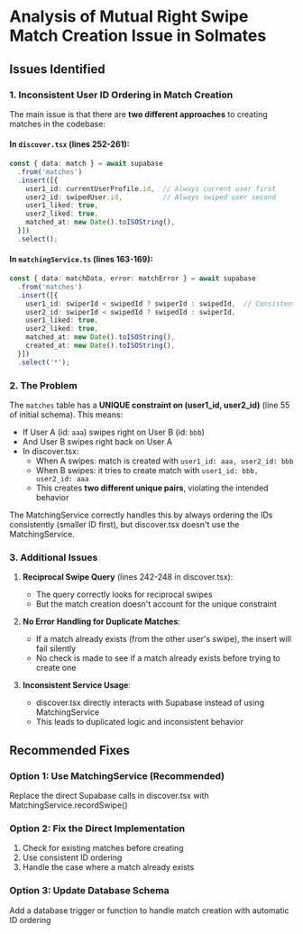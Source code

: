 # Analysis of Mutual Right Swipe Match Creation Issue in Solmates

## Issues Identified

### 1. **Inconsistent User ID Ordering in Match Creation**

The main issue is that there are **two different approaches** to creating matches in the codebase:

#### In `discover.tsx` (lines 252-261):
```typescript
const { data: match } = await supabase
  .from('matches')
  .insert([{
    user1_id: currentUserProfile.id,  // Always current user first
    user2_id: swipedUser.id,          // Always swiped user second
    user1_liked: true,
    user2_liked: true,
    matched_at: new Date().toISOString(),
  }])
  .select();
```

#### In `matchingService.ts` (lines 163-169):
```typescript
const { data: matchData, error: matchError } = await supabase
  .from('matches')
  .insert([{
    user1_id: swiperId < swipedId ? swiperId : swipedId,  // Consistent ordering by ID
    user2_id: swiperId < swipedId ? swipedId : swiperId,
    user1_liked: true,
    user2_liked: true,
    matched_at: new Date().toISOString(),
    created_at: new Date().toISOString(),
  }])
  .select('*');
```

### 2. **The Problem**

The `matches` table has a **UNIQUE constraint on (user1_id, user2_id)** (line 55 of initial schema). This means:

- If User A (id: `aaa`) swipes right on User B (id: `bbb`)
- And User B swipes right back on User A
- In discover.tsx:
  - When A swipes: match is created with `user1_id: aaa, user2_id: bbb`
  - When B swipes: it tries to create match with `user1_id: bbb, user2_id: aaa`
  - This creates **two different unique pairs**, violating the intended behavior

The MatchingService correctly handles this by always ordering the IDs consistently (smaller ID first), but discover.tsx doesn't use the MatchingService.

### 3. **Additional Issues**

1. **Reciprocal Swipe Query** (lines 242-248 in discover.tsx):
   - The query correctly looks for reciprocal swipes
   - But the match creation doesn't account for the unique constraint

2. **No Error Handling for Duplicate Matches**:
   - If a match already exists (from the other user's swipe), the insert will fail silently
   - No check is made to see if a match already exists before trying to create one

3. **Inconsistent Service Usage**:
   - discover.tsx directly interacts with Supabase instead of using MatchingService
   - This leads to duplicated logic and inconsistent behavior

## Recommended Fixes

### Option 1: Use MatchingService (Recommended)
Replace the direct Supabase calls in discover.tsx with MatchingService.recordSwipe()

### Option 2: Fix the Direct Implementation
1. Check for existing matches before creating
2. Use consistent ID ordering
3. Handle the case where a match already exists

### Option 3: Update Database Schema
Add a database trigger or function to handle match creation with automatic ID ordering